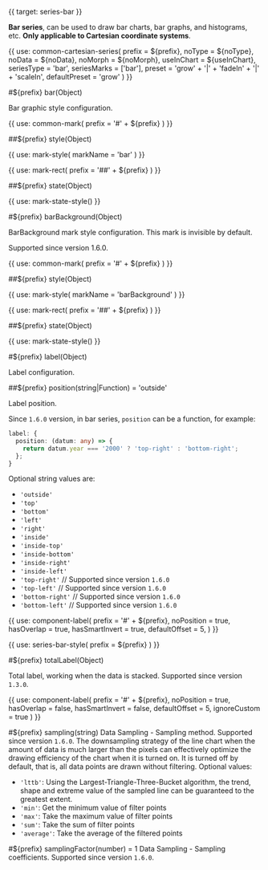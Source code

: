 {{ target: series-bar }}

<!-- IBarSeriesSpec -->

**Bar series**, can be used to draw bar charts, bar graphs, and histograms, etc. **Only applicable to Cartesian coordinate systems**.

{{ use: common-cartesian-series(
  prefix = ${prefix},
  noType = ${noType},
  noData = ${noData},
  noMorph = ${noMorph},
  useInChart = ${useInChart},
  seriesType = 'bar',
  seriesMarks = ['bar'],
  preset = 'grow' + '|' + 'fadeIn' + '|' + 'scaleIn',
  defaultPreset = 'grow'
) }}

#${prefix} bar(Object)

Bar graphic style configuration.

{{ use: common-mark(
  prefix = '#' + ${prefix}
) }}

##${prefix} style(Object)

{{ use: mark-style(
  markName = 'bar'
) }}

{{ use: mark-rect(
  prefix = '##' + ${prefix}
) }}

##${prefix} state(Object)

{{ use: mark-state-style() }}

#${prefix} barBackground(Object)

BarBackground mark style configuration. This mark is invisible by default.

Supported since version 1.6.0.

{{ use: common-mark(
  prefix = '#' + ${prefix}
) }}

##${prefix} style(Object)

{{ use: mark-style(
  markName = 'barBackground'
) }}

{{ use: mark-rect(
  prefix = '##' + ${prefix}
) }}

##${prefix} state(Object)

{{ use: mark-state-style() }}

#${prefix} label(Object)

Label configuration.

##${prefix} position(string|Function) = 'outside'

Label position.

Since `1.6.0` version, in bar series, `position` can be a function, for example:

```ts
label: {
  position: (datum: any) => {
    return datum.year === '2000' ? 'top-right' : 'bottom-right';
  };
}
```

Optional string values are:

- `'outside'`
- `'top'`
- `'bottom'`
- `'left'`
- `'right'`
- `'inside'`
- `'inside-top'`
- `'inside-bottom'`
- `'inside-right'`
- `'inside-left'`
- `'top-right'` // Supported since version `1.6.0`
- `'top-left'` // Supported since version `1.6.0`
- `'bottom-right'` // Supported since version `1.6.0`
- `'bottom-left'` // Supported since version `1.6.0`

{{ use: component-label(
  prefix = '#' + ${prefix},
  noPosition = true,
  hasOverlap = true,
  hasSmartInvert = true,
  defaultOffset = 5,
) }}

{{ use: series-bar-style(
  prefix = ${prefix}
) }}

#${prefix} totalLabel(Object)

Total label, working when the data is stacked. Supported since version `1.3.0`.

{{ use: component-label(
  prefix = '#' + ${prefix},
  noPosition = true,
  hasOverlap = false,
  hasSmartInvert = false,
  defaultOffset = 5,
  ignoreCustom = true
) }}

#${prefix} sampling(string)
Data Sampling - Sampling method. Supported since version `1.6.0`.
The downsampling strategy of the line chart when the amount of data is much larger than the pixels can effectively optimize the drawing efficiency of the chart when it is turned on. It is turned off by default, that is, all data points are drawn without filtering.
Optional values:
- `'lttb'`: Using the Largest-Triangle-Three-Bucket algorithm, the trend, shape and extreme value of the sampled line can be guaranteed to the greatest extent.
- `'min'`: Get the minimum value of filter points
- `'max'`: Take the maximum value of filter points
- `'sum'`: Take the sum of filter points
- `'average'`: Take the average of the filtered points

#${prefix} samplingFactor(number) = 1
Data Sampling - Sampling coefficients. Supported since version `1.6.0`.
